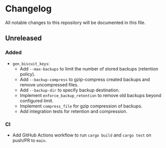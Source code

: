 # Changelog

All notable changes to this repository will be documented in this file.

## Unreleased

### Added

- `gen_biscuit_keys`:
  - Add `--max-backups` to limit the number of stored backups (retention policy).
  - Add `--backup-compress` to gzip-compress created backups and remove uncompressed files.
  - Add `--backup-dir` to specify backup destination.
  - Implement `enforce_backup_retention` to remove old backups beyond configured limit.
  - Implement `compress_file` for gzip compression of backups.
  - Add integration tests for retention and compression.

### CI

- Add GitHub Actions workflow to run `cargo build` and `cargo test` on push/PR to `main`.

